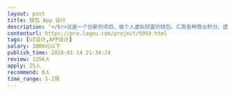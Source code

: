 ```yaml
---                
layout: post       
title: 钱包 App 设计           
description: '</br>这是一个创新的项目，做个人虚拟财富的钱包，汇聚各种商业积分、虚拟币，在一个钱包 App 中。</br></br>要求设计的 App 具有独特的创造精神，极佳的用户体验。</br></br>第一期功能较少，只做 iOS 版，约有 5 - 10 个页面</br>'     
contenturl: https://pro.lagou.com/project/5959.html      
tags: [UI设计,APP设计]            
salary: 3000元以下          
publish_time: 2018-01-14 21:34:24         
review: 1256人                   
apply: 25人                   
recommend: 0人                   
time_range: 1-2周              
---                 
```

